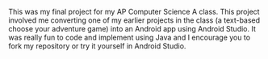 This was my final project for my AP Computer Science A class.
This project involved me converting one of my earlier projects in the class (a text-based choose your adventure game) into an Android app using Android Studio.
It was really fun to code and implement using Java and I encourage you to fork my repository or try it yourself in Android Studio.
